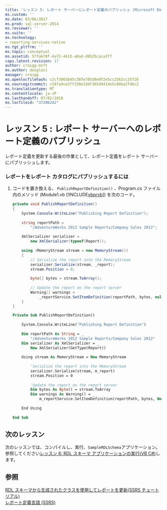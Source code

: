 ```yaml
---
title: 'レッスン 5: レポート サーバーにレポート定義のパブリッシュ |Microsoft Docs'
ms.custom: ''
ms.date: 03/06/2017
ms.prod: sql-server-2014
ms.reviewer: ''
ms.suite: ''
ms.technology:
- reporting-services-native
ms.tgt_pltfrm: ''
ms.topic: conceptual
ms.assetid: 57fab70f-4a72-4413-a0ad-d0525caca3f7
caps.latest.revision: 17
author: craigg-msft
ms.author: douglasl
manager: craigg
ms.openlocfilehash: c2cf3003b45c30fe785d8e0f2e5cc2562cc35726
ms.sourcegitcommit: c18fadce27f330e1d4f36549414e5c84ba2f46c2
ms.translationtype: MT
ms.contentlocale: ja-JP
ms.lasthandoff: 07/02/2018
ms.locfileid: "37206242"
---
```

# <a name="lesson-5-publish-the-report-definition-to-the-report-server"></a>レッスン 5 : レポート サーバーへのレポート定義のパブリッシュ
  レポート定義を更新する最後の作業として、レポート定義をレポート サーバーにパブリッシュします。  
  
### <a name="to-publish-the-report-to-the-report-catalog"></a>レポートをレポート カタログにパブリッシュするには  
  
1.  コードを置き換える、 `PublishReportDefinition()` 、Program.cs ファイル内のメソッド (Module1.vb [!INCLUDE[vbprvb](../includes/vbprvb-md.md)]) を次のコード。  
  
    ```csharp  
    private void PublishReportDefinition()  
    {  
        System.Console.WriteLine("Publishing Report Definition");  
  
        string reportPath =  
            "/AdventureWorks 2012 Sample Reports/Company Sales 2012";  
  
        XmlSerializer serializer =  
            new XmlSerializer(typeof(Report));  
  
        using (MemoryStream stream = new MemoryStream())  
        {  
            // Serialize the report into the MemoryStream  
            serializer.Serialize(stream, _report);  
            stream.Position = 0;  
  
            byte[] bytes = stream.ToArray();  
  
            // Update the report on the report server  
            Warning[] warnings =   
                _reportService.SetItemDefinition(reportPath, bytes, null);  
        }  
    }  
    ```  
  
    ```vb  
    Private Sub PublishReportDefinition()  
  
        System.Console.WriteLine("Publishing Report Definition")  
  
        Dim reportPath As String = _  
            "/AdventureWorks 2012 Sample Reports/Company Sales 2012"  
        Dim serializer As XmlSerializer = _  
            New XmlSerializer(GetType(Report))  
  
        Using stream As MemoryStream = New MemoryStream  
  
            'Serialize the report into the MemoryStream  
            serializer.Serialize(stream, m_report)  
            stream.Position = 0  
  
            'Update the report on the report server  
            Dim bytes As Byte() = stream.ToArray  
            Dim warnings As Warning() = _  
                m_reportService.SetItemDefinition(reportPath, bytes, Nothing)  
  
        End Using  
  
    End Sub  
    ```  
  
## <a name="next-lesson"></a>次のレッスン  
 次のレッスンでは、コンパイルし、実行、`SampleRDLSchema`アプリケーション。 参照してください[レッスン 6: RDL スキーマ アプリケーションの実行&#40;VB C&#35;&#41;](../../2014/tutorials/lesson-6-run-the-rdl-schema-application-vb-csharp.md)します。  
  
## <a name="see-also"></a>参照  
 [RDL スキーマから生成されたクラスを使用してレポートを更新&#40;SSRS チュートリアル&#41;](../../2014/tutorials/updating-reports-using-classes-generated-from-the-rdl-schema-ssrs-tutorial.md)   
 [レポート定義言語 &#40;SSRS&#41;](../reporting-services/reports/report-definition-language-ssrs.md)  
  
  
